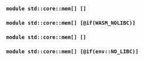 ### `module std::core::mem[] []`
### `module std::core::mem[] [@if(WASM_NOLIBC)]`
### `module std::core::mem[] []`
### `module std::core::mem[] [@if(env::NO_LIBC)]`
